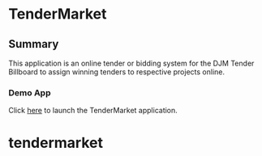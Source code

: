 # TenderMarket

## Summary

This application is an online tender or bidding system for the DJM Tender Billboard to assign winning tenders to respective projects online. 

### Demo App

Click [here](frontend/index.html) to launch the TenderMarket application.
# tendermarket
